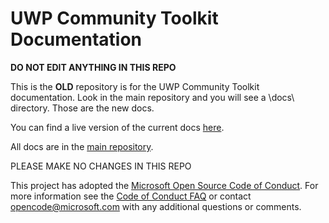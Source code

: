 UWP Community Toolkit Documentation
=========================

**DO NOT EDIT ANYTHING IN THIS REPO**

This is the **OLD** repository is for the UWP Community Toolkit documentation. Look in the main repository and you will see a \docs\ directory.  Those are the new docs.

You can find a live version of the current docs [here](http://www.uwpcommunitytoolkit.com).  

All docs are in the [main repository](https://github.com/Microsoft/UWPCommunityToolkit).

PLEASE MAKE NO CHANGES IN THIS REPO



This project has adopted the [Microsoft Open Source Code of Conduct](https://opensource.microsoft.com/codeofconduct/). For more information see the [Code of Conduct FAQ](https://opensource.microsoft.com/codeofconduct/faq/) or contact [opencode@microsoft.com](mailto:opencode@microsoft.com) with any additional questions or comments. 

